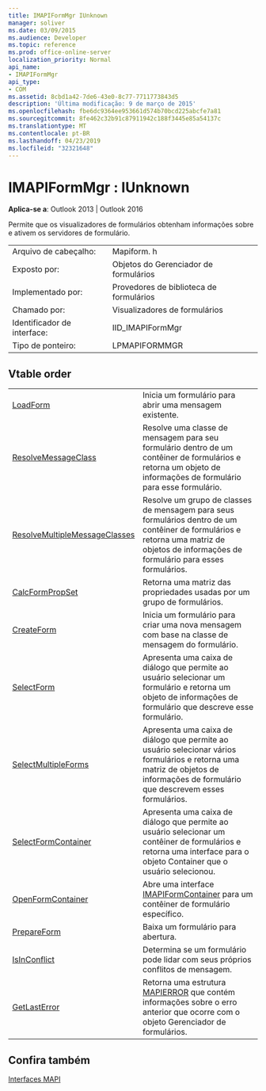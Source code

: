 ```yaml
---
title: IMAPIFormMgr IUnknown
manager: soliver
ms.date: 03/09/2015
ms.audience: Developer
ms.topic: reference
ms.prod: office-online-server
localization_priority: Normal
api_name:
- IMAPIFormMgr
api_type:
- COM
ms.assetid: 8cbd1a42-7de6-43e0-8c77-7711773843d5
description: 'Última modificação: 9 de março de 2015'
ms.openlocfilehash: fbe6dc9364ee953661d574b70bcd225abcfe7a81
ms.sourcegitcommit: 8fe462c32b91c87911942c188f3445e85a54137c
ms.translationtype: MT
ms.contentlocale: pt-BR
ms.lasthandoff: 04/23/2019
ms.locfileid: "32321648"
---
```

# <a name="imapiformmgr--iunknown"></a>IMAPIFormMgr : IUnknown

  
  
**Aplica-se a**: Outlook 2013 | Outlook 2016 
  
Permite que os visualizadores de formulários obtenham informações sobre e ativem os servidores de formulário. 
  
|||
|:-----|:-----|
|Arquivo de cabeçalho:  <br/> |Mapiform. h  <br/> |
|Exposto por:  <br/> |Objetos do Gerenciador de formulários  <br/> |
|Implementado por:  <br/> |Provedores de biblioteca de formulários  <br/> |
|Chamado por:  <br/> |Visualizadores de formulários  <br/> |
|Identificador de interface:  <br/> |IID_IMAPIFormMgr  <br/> |
|Tipo de ponteiro:  <br/> |LPMAPIFORMMGR  <br/> |
   
## <a name="vtable-order"></a>Vtable order

|||
|:-----|:-----|
|[LoadForm](imapiformmgr-loadform.md) <br/> |Inicia um formulário para abrir uma mensagem existente.  <br/> |
|[ResolveMessageClass](imapiformmgr-resolvemessageclass.md) <br/> |Resolve uma classe de mensagem para seu formulário dentro de um contêiner de formulários e retorna um objeto de informações de formulário para esse formulário.  <br/> |
|[ResolveMultipleMessageClasses](imapiformmgr-resolvemultiplemessageclasses.md) <br/> |Resolve um grupo de classes de mensagem para seus formulários dentro de um contêiner de formulários e retorna uma matriz de objetos de informações de formulário para esses formulários.  <br/> |
|[CalcFormPropSet](imapiformmgr-calcformpropset.md) <br/> |Retorna uma matriz das propriedades usadas por um grupo de formulários.  <br/> |
|[CreateForm](imapiformmgr-createform.md) <br/> |Inicia um formulário para criar uma nova mensagem com base na classe de mensagem do formulário.  <br/> |
|[SelectForm](imapiformmgr-selectform.md) <br/> |Apresenta uma caixa de diálogo que permite ao usuário selecionar um formulário e retorna um objeto de informações de formulário que descreve esse formulário.  <br/> |
|[SelectMultipleForms](imapiformmgr-selectmultipleforms.md) <br/> |Apresenta uma caixa de diálogo que permite ao usuário selecionar vários formulários e retorna uma matriz de objetos de informações de formulário que descrevem esses formulários.  <br/> |
|[SelectFormContainer](imapiformmgr-selectformcontainer.md) <br/> |Apresenta uma caixa de diálogo que permite ao usuário selecionar um contêiner de formulários e retorna uma interface para o objeto Container que o usuário selecionou.  <br/> |
|[OpenFormContainer](imapiformmgr-openformcontainer.md) <br/> |Abre uma interface [IMAPIFormContainer](imapiformcontaineriunknown.md) para um contêiner de formulário específico.  <br/> |
|[PrepareForm](imapiformmgr-prepareform.md) <br/> |Baixa um formulário para abertura.  <br/> |
|[IsInConflict](imapiformmgr-isinconflict.md) <br/> |Determina se um formulário pode lidar com seus próprios conflitos de mensagem.  <br/> |
|[GetLastError](imapiformmgr-getlasterror.md) <br/> |Retorna uma estrutura [MAPIERROR](mapierror.md) que contém informações sobre o erro anterior que ocorre com o objeto Gerenciador de formulários.  <br/> |
   
## <a name="see-also"></a>Confira também



[Interfaces MAPI](mapi-interfaces.md)

